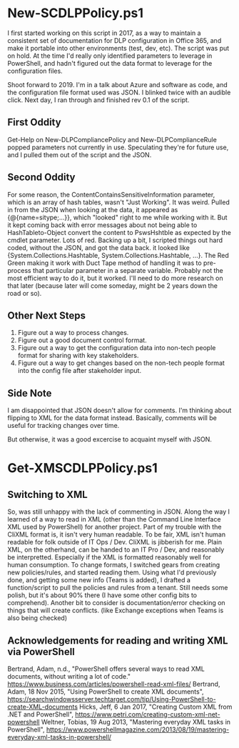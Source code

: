 New-SCDLPPolicy.ps1
===================

I first started working on this script in 2017, as a way to maintain a consistent
set of documentation for DLP configuration in Office 365, and make it portable
into other environments (test, dev, etc). The script was put on hold. At the time
I'd really only identified parameters to leverage in PowerShell, and hadn't
figured out the data format to leverage for the configuration files.

Shoot forward to 2019. I'm in a talk about Azure and software as code, and the
configuration file format used was JSON. I blinked twice with an audible click.
Next day, I ran through and finished rev 0.1 of the script.

First Oddity
------------

Get-Help on New-DLPCompliancePolicy and New-DLPComplianceRule popped parameters
not currently in use. Speculating they're for future use, and I pulled them
out of the script and the JSON.

Second Oddity
-------------
For some reason, the ContentContainsSensitiveInformation parameter, which is an
array of hash tables, wasn't "Just Working". It was weird. Pulled in from the JSON
when looking at the data, it appeared as {@{name=sitype;...}}, which "looked" right
to me while working with it. But it kept coming back with error messages about
not being able to HashTableto-Object convert the content to PswsHshtble as
expected by the cmdlet parameter. Lots of red. Backing up a bit, I scripted
things out hard coded, without the JSON, and got the data back. it looked like
{System.Collections.Hashtable, System.Collections.Hashtable, ...}. The Red Green
making it work with Duct Tape method of handling it was to pre-process that
particular parameter in a separate variable. Probably not the most efficient
way to do it, but it worked. I'll need to do more research on that later 
(because later will come someday, might be 2 years down the road or so).

Other Next Steps
----------------

1. Figure out a way to process changes.
2. Figure out a good document control format.
3. Figure out a way to get the configuration data into non-tech people format
   for sharing with key stakeholders.
4. Figure out a way to get changes based on the non-tech people format into the
   config file after stakeholder input.

Side Note
---------
I am disappointed that JSON doesn't allow for comments. I'm thinking about
flipping to XML for the data format instead. Basically, comments will be useful
for tracking changes over time.

But otherwise, it was a good excercise to acquaint myself with JSON.

Get-XMSCDLPPolicy.ps1
=====================

Switching to XML
----------------
So, was still unhappy with the lack of commenting in JSON. Along the way I
learned of a way to read in XML (other than the Command Line Interface XML used
by PowerShell) for another project. Part of my trouble with the CliXML format
is, it isn't very human readable. To be fair, XML isn't human readable for folk
outside of IT Ops / Dev. CliXML is jibberish for me. Plain XML, on the otherhand,
can be handed to an IT Pro / Dev, and reasonably be interpretted. Especially if
the XML is formatted reasonably well for human consumption. To change formats,
I switched gears from creating new policies/rules, and started reading them.
Using what I'd previously done, and getting some new info (Teams is added), I 
drafted a function/script to pull the policies and rules from a tenant. Still
needs some polish, but it's about 90% there (I have some other config bits to
comprehend). Another bit to consider is documentation/error checking on things
that will create conflicts. (like Exchange exceptions when Teams is also being
checked)

Acknowledgements for reading and writing XML via PowerShell
-----------------------------------------------------------
Bertrand, Adam, n.d., "PowerShell offers several ways to read XML documents, without writing a lot of code."
   https://www.business.com/articles/powershell-read-xml-files/
Bertrand, Adam, 18 Nov 2015, "Using PowerShell to create XML documents",
   https://searchwindowsserver.techtarget.com/tip/Using-PowerShell-to-create-XML-documents
Hicks, Jeff, 6 Jan 2017, "Creating Custom XML from .NET and PowerShell",
   https://www.petri.com/creating-custom-xml-net-powershell
Weltner, Tobias, 19 Aug 2013, "Mastering everyday XML tasks in PowerShell",
   https://www.powershellmagazine.com/2013/08/19/mastering-everyday-xml-tasks-in-powershell/